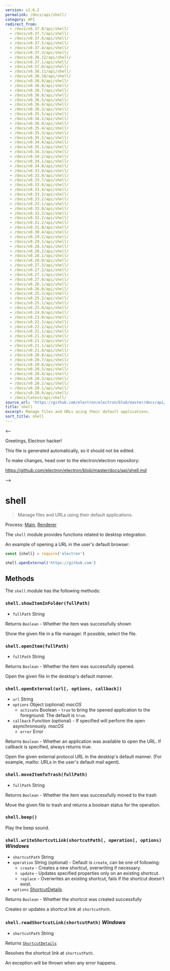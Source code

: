 ```yaml
---
version: v1.6.2
permalink: /docs/api/shell/
category: API
redirect_from:
  - /docs/v0.37.8/api/shell/
  - /docs/v0.37.7/api/shell/
  - /docs/v0.37.6/api/shell/
  - /docs/v0.37.5/api/shell/
  - /docs/v0.37.4/api/shell/
  - /docs/v0.37.3/api/shell/
  - /docs/v0.36.12/api/shell/
  - /docs/v0.37.1/api/shell/
  - /docs/v0.37.0/api/shell/
  - /docs/v0.36.11/api/shell/
  - /docs/v0.36.10/api/shell/
  - /docs/v0.36.9/api/shell/
  - /docs/v0.36.8/api/shell/
  - /docs/v0.36.7/api/shell/
  - /docs/v0.36.6/api/shell/
  - /docs/v0.36.5/api/shell/
  - /docs/v0.36.4/api/shell/
  - /docs/v0.36.3/api/shell/
  - /docs/v0.35.5/api/shell/
  - /docs/v0.36.2/api/shell/
  - /docs/v0.36.0/api/shell/
  - /docs/v0.35.4/api/shell/
  - /docs/v0.35.3/api/shell/
  - /docs/v0.35.2/api/shell/
  - /docs/v0.34.4/api/shell/
  - /docs/v0.35.1/api/shell/
  - /docs/v0.34.3/api/shell/
  - /docs/v0.34.2/api/shell/
  - /docs/v0.34.1/api/shell/
  - /docs/v0.34.0/api/shell/
  - /docs/v0.33.9/api/shell/
  - /docs/v0.33.8/api/shell/
  - /docs/v0.33.7/api/shell/
  - /docs/v0.33.6/api/shell/
  - /docs/v0.33.4/api/shell/
  - /docs/v0.33.3/api/shell/
  - /docs/v0.33.2/api/shell/
  - /docs/v0.33.1/api/shell/
  - /docs/v0.33.0/api/shell/
  - /docs/v0.32.3/api/shell/
  - /docs/v0.32.2/api/shell/
  - /docs/v0.31.2/api/shell/
  - /docs/v0.31.0/api/shell/
  - /docs/v0.30.4/api/shell/
  - /docs/v0.29.2/api/shell/
  - /docs/v0.29.1/api/shell/
  - /docs/v0.28.3/api/shell/
  - /docs/v0.28.2/api/shell/
  - /docs/v0.28.1/api/shell/
  - /docs/v0.28.0/api/shell/
  - /docs/v0.27.3/api/shell/
  - /docs/v0.27.2/api/shell/
  - /docs/v0.27.1/api/shell/
  - /docs/v0.27.0/api/shell/
  - /docs/v0.26.1/api/shell/
  - /docs/v0.26.0/api/shell/
  - /docs/v0.25.3/api/shell/
  - /docs/v0.25.2/api/shell/
  - /docs/v0.25.1/api/shell/
  - /docs/v0.25.0/api/shell/
  - /docs/v0.24.0/api/shell/
  - /docs/v0.23.0/api/shell/
  - /docs/v0.22.3/api/shell/
  - /docs/v0.22.2/api/shell/
  - /docs/v0.22.1/api/shell/
  - /docs/v0.21.3/api/shell/
  - /docs/v0.21.2/api/shell/
  - /docs/v0.21.1/api/shell/
  - /docs/v0.21.0/api/shell/
  - /docs/v0.20.8/api/shell/
  - /docs/v0.20.7/api/shell/
  - /docs/v0.20.6/api/shell/
  - /docs/v0.20.5/api/shell/
  - /docs/v0.20.4/api/shell/
  - /docs/v0.20.3/api/shell/
  - /docs/v0.20.2/api/shell/
  - /docs/v0.20.1/api/shell/
  - /docs/v0.20.0/api/shell/
  - /docs/latest/api/shell/
source_url: 'https://github.com/electron/electron/blob/master/docs/api/shell.md'
title: shell
excerpt: Manage files and URLs using their default applications.
sort_title: shell
---
```



<--

Greetings, Electron hacker!

This file is generated automatically, so it should not be edited.

To make changes, head over to the electron/electron repository:

https://github.com/electron/electron/blob/master/docs/api/shell.md

-->

# shell

> Manage files and URLs using their default applications.

Process: [Main]({{site.baseurl}}/docs/glossary#main-process), [Renderer]({{site.baseurl}}/docs/glossary#renderer-process)

The `shell` module provides functions related to desktop integration.

An example of opening a URL in the user's default browser:

```javascript
const {shell} = require('electron')

shell.openExternal('https://github.com')
```

## Methods

The `shell` module has the following methods:

### `shell.showItemInFolder(fullPath)`

*   `fullPath` String

Returns `Boolean` - Whether the item was successfully shown

Show the given file in a file manager. If possible, select the file.

### `shell.openItem(fullPath)`

*   `fullPath` String

Returns `Boolean` - Whether the item was successfully opened.

Open the given file in the desktop's default manner.

### `shell.openExternal(url[, options, callback])`

*   `url` String
*   `options` Object (optional) _macOS_
    *   `activate` Boolean - `true` to bring the opened application to the foreground. The default is `true`.
*   `callback` Function (optional) - If specified will perform the open asynchronously. _macOS_
    *   `error` Error

Returns `Boolean` - Whether an application was available to open the URL. If callback is specified, always returns true.

Open the given external protocol URL in the desktop's default manner. (For example, mailto: URLs in the user's default mail agent).

### `shell.moveItemToTrash(fullPath)`

*   `fullPath` String

Returns `Boolean` - Whether the item was successfully moved to the trash

Move the given file to trash and returns a boolean status for the operation.

### `shell.beep()`

Play the beep sound.

### `shell.writeShortcutLink(shortcutPath[, operation], options)` _Windows_

*   `shortcutPath` String
*   `operation` String (optional) - Default is `create`, can be one of following:
    *   `create` - Creates a new shortcut, overwriting if necessary.
    *   `update` - Updates specified properties only on an existing shortcut.
    *   `replace` - Overwrites an existing shortcut, fails if the shortcut doesn't exist.
*   `options` [ShortcutDetails]({{site.baseurl}}/docs/api/structures/shortcut-details)

Returns `Boolean` - Whether the shortcut was created successfully

Creates or updates a shortcut link at `shortcutPath`.

### `shell.readShortcutLink(shortcutPath)` _Windows_

*   `shortcutPath` String

Returns [`ShortcutDetails`]({{site.baseurl}}/docs/api/structures/shortcut-details)

Resolves the shortcut link at `shortcutPath`.

An exception will be thrown when any error happens.
